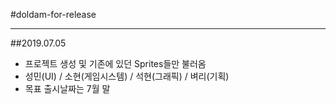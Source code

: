 #doldam-for-release

------

##2019.07.05
- 프로젝트 생성 및 기존에 있던 Sprites들만 불러옴
- 성민(UI) / 소현(게임시스템) / 석현(그래픽) / 벼리(기획)
- 목표 출시날짜는 7월 말
